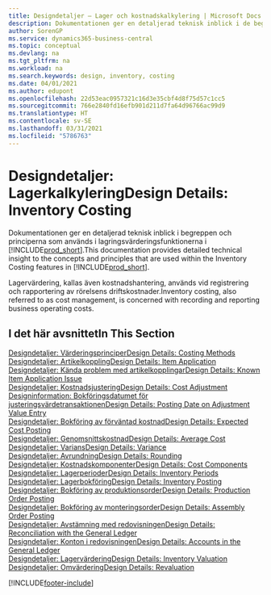 ```yaml
---
title: Designdetaljer – Lager och kostnadskalkylering | Microsoft Docs
description: Dokumentationen ger en detaljerad teknisk inblick i de begrepp och principer som används i lagervärderingsfunktionerna i Business Central.
author: SorenGP
ms.service: dynamics365-business-central
ms.topic: conceptual
ms.devlang: na
ms.tgt_pltfrm: na
ms.workload: na
ms.search.keywords: design, inventory, costing
ms.date: 04/01/2021
ms.author: edupont
ms.openlocfilehash: 22d53eac0957321c16d3e35cbf4d8f75d57c1cc5
ms.sourcegitcommit: 766e2840fd16efb901d211d7fa64d96766ac99d9
ms.translationtype: HT
ms.contentlocale: sv-SE
ms.lasthandoff: 03/31/2021
ms.locfileid: "5786763"
---
```

# <a name="design-details-inventory-costing"></a><span data-ttu-id="71fa6-103">Designdetaljer: Lagerkalkylering</span><span class="sxs-lookup"><span data-stu-id="71fa6-103">Design Details: Inventory Costing</span></span>
<span data-ttu-id="71fa6-104">Dokumentationen ger en detaljerad teknisk inblick i begreppen och principerna som används i lagringsvärderingsfunktionerna i [!INCLUDE[prod_short](includes/prod_short.md)].</span><span class="sxs-lookup"><span data-stu-id="71fa6-104">This documentation provides detailed technical insight to the concepts and principles that are used within the Inventory Costing features in [!INCLUDE[prod_short](includes/prod_short.md)].</span></span>  

<span data-ttu-id="71fa6-105">Lagervärdering, kallas även kostnadshantering, används vid registrering och rapportering av rörelsens driftskostnader.</span><span class="sxs-lookup"><span data-stu-id="71fa6-105">Inventory costing, also referred to as cost management, is concerned with recording and reporting business operating costs.</span></span>  

## <a name="in-this-section"></a><span data-ttu-id="71fa6-106">I det här avsnittet</span><span class="sxs-lookup"><span data-stu-id="71fa6-106">In This Section</span></span>  
[<span data-ttu-id="71fa6-107">Designdetaljer: Värderingsprinciper</span><span class="sxs-lookup"><span data-stu-id="71fa6-107">Design Details: Costing Methods</span></span>](design-details-costing-methods.md)  
[<span data-ttu-id="71fa6-108">Designdetaljer: Artikelkoppling</span><span class="sxs-lookup"><span data-stu-id="71fa6-108">Design Details: Item Application</span></span>](design-details-item-application.md)  
[<span data-ttu-id="71fa6-109">Designdetaljer: Kända problem med artikelkopplingar</span><span class="sxs-lookup"><span data-stu-id="71fa6-109">Design Details: Known Item Application Issue</span></span>](design-details-inventory-zero-level-open-item-ledger-entries.md)  
[<span data-ttu-id="71fa6-110">Designdetaljer: Kostnadsjustering</span><span class="sxs-lookup"><span data-stu-id="71fa6-110">Design Details: Cost Adjustment</span></span>](design-details-cost-adjustment.md)  
[<span data-ttu-id="71fa6-111">Designinformation: Bokföringsdatumet för justeringsvärdetransaktionen</span><span class="sxs-lookup"><span data-stu-id="71fa6-111">Design Details: Posting Date on Adjustment Value Entry</span></span>](design-details-inventory-adjustment-value-entry-posting-date.md)  
[<span data-ttu-id="71fa6-112">Designdetaljer: Bokföring av förväntad kostnad</span><span class="sxs-lookup"><span data-stu-id="71fa6-112">Design Details: Expected Cost Posting</span></span>](design-details-expected-cost-posting.md)  
[<span data-ttu-id="71fa6-113">Designdetaljer: Genomsnittskostnad</span><span class="sxs-lookup"><span data-stu-id="71fa6-113">Design Details: Average Cost</span></span>](design-details-average-cost.md)  
[<span data-ttu-id="71fa6-114">Designdetaljer: Varians</span><span class="sxs-lookup"><span data-stu-id="71fa6-114">Design Details: Variance</span></span>](design-details-variance.md)  
[<span data-ttu-id="71fa6-115">Designdetaljer: Avrundning</span><span class="sxs-lookup"><span data-stu-id="71fa6-115">Design Details: Rounding</span></span>](design-details-rounding.md)  
[<span data-ttu-id="71fa6-116">Designdetaljer: Kostnadskomponenter</span><span class="sxs-lookup"><span data-stu-id="71fa6-116">Design Details: Cost Components</span></span>](design-details-cost-components.md)  
[<span data-ttu-id="71fa6-117">Designdetaljer: Lagerperioder</span><span class="sxs-lookup"><span data-stu-id="71fa6-117">Design Details: Inventory Periods</span></span>](design-details-inventory-periods.md)  
[<span data-ttu-id="71fa6-118">Designdetaljer: Lagerbokföring</span><span class="sxs-lookup"><span data-stu-id="71fa6-118">Design Details: Inventory Posting</span></span>](design-details-inventory-posting.md)  
[<span data-ttu-id="71fa6-119">Designdetaljer: Bokföring av produktionsorder</span><span class="sxs-lookup"><span data-stu-id="71fa6-119">Design Details: Production Order Posting</span></span>](design-details-production-order-posting.md)  
[<span data-ttu-id="71fa6-120">Designdetaljer: Bokföring av monteringsorder</span><span class="sxs-lookup"><span data-stu-id="71fa6-120">Design Details: Assembly Order Posting</span></span>](design-details-assembly-order-posting.md)  
[<span data-ttu-id="71fa6-121">Designdetaljer: Avstämning med redovisningen</span><span class="sxs-lookup"><span data-stu-id="71fa6-121">Design Details: Reconciliation with the General Ledger</span></span>](design-details-reconciliation-with-the-general-ledger.md)  
[<span data-ttu-id="71fa6-122">Designdetaljer: Konton i redovisningen</span><span class="sxs-lookup"><span data-stu-id="71fa6-122">Design Details: Accounts in the General Ledger</span></span>](design-details-accounts-in-the-general-ledger.md)  
[<span data-ttu-id="71fa6-123">Designdetaljer: Lagervärdering</span><span class="sxs-lookup"><span data-stu-id="71fa6-123">Design Details: Inventory Valuation</span></span>](design-details-inventory-valuation.md)  
[<span data-ttu-id="71fa6-124">Designdetaljer: Omvärdering</span><span class="sxs-lookup"><span data-stu-id="71fa6-124">Design Details: Revaluation</span></span>](design-details-revaluation.md)


[!INCLUDE[footer-include](includes/footer-banner.md)]